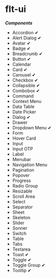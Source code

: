 # flt-ui

**_Components_**

- Accordion ✔
- Alert Dialog ✔
- Avatar ✔
- Badge ✔
- Breadcrumb ✔
- Button ✔
- Calendar
- Card ✔
- Carousel ✔
- Checkbox ✔
- Collapsible ✔
- Combobox ✔
- Command
- Context Menu
- Data Table
- Date Picker
- Dialog ✔
- Drawer
- Dropdown Menu ✔
- Form
- Hover Card
- Input
- Input OTP
- Label
- Menubar
- Navigation Menu
- Pagination
- Popover
- Progress
- Radio Group
- Resizable
- Scroll Area
- Select
- Separator
- Sheet
- Skeleton
- Slider
- Sonner
- Switch
- Table
- Tabs
- Textarea
- Toast ✔
- Toggle ✔
- Toggle Group ✔
- Tooltip ✔
